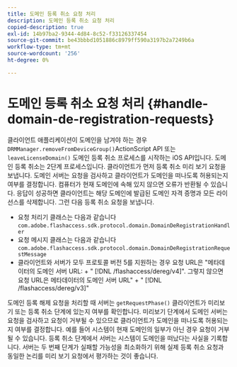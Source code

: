 ```yaml
---
title: 도메인 등록 취소 요청 처리
description: 도메인 등록 취소 요청 처리
copied-description: true
exl-id: 14b97ba2-9344-4d84-8c52-f33126337454
source-git-commit: be43bbbd1051886c8979ff590a3197b2a7249b6a
workflow-type: tm+mt
source-wordcount: '256'
ht-degree: 0%

---
```


# 도메인 등록 취소 요청 처리 {#handle-domain-de-registration-requests}

클라이언트 애플리케이션이 도메인을 남겨야 하는 경우 `DRMManager.removeFromDeviceGroup()`ActionScript API 또는 `leaveLicenseDomain()` 도메인 등록 취소 프로세스를 시작하는 iOS API입니다. 도메인 등록 취소는 2단계 프로세스입니다. 클라이언트가 먼저 등록 취소 미리 보기 요청을 보냅니다. 도메인 서버는 요청을 검사하고 클라이언트가 도메인을 떠나도록 허용되는지 여부를 결정합니다. 컴퓨터가 현재 도메인에 속해 있지 않으면 오류가 반환될 수 있습니다. 응답이 성공하면 클라이언트는 해당 도메인에 발급된 도메인 자격 증명과 모든 라이선스를 삭제합니다. 그런 다음 등록 취소 요청을 보냅니다.

* 요청 처리기 클래스는 다음과 같습니다 `com.adobe.flashaccess.sdk.protocol.domain.DomainDeRegistrationHandler`
* 요청 메시지 클래스는 다음과 같습니다 `com.adobe.flashaccess.sdk.protocol.domain.DomainDeRegistrationRequestMessage`
* 클라이언트와 서버가 모두 프로토콜 버전 5를 지원하는 경우 요청 URL은 &quot;메타데이터의 도메인 서버 URL: + &quot; [!DNL /flashaccess/dereg/v4]&quot;. 그렇지 않으면 요청 URL은 메타데이터의 도메인 서버 URL&quot; + &quot; [!DNL /flashaccess/dereg/v3]&quot;

도메인 등록 해제 요청을 처리할 때 서버는 `getRequestPhase()` 클라이언트가 미리보기 또는 등록 취소 단계에 있는지 여부를 확인합니다. 미리보기 단계에서 도메인 서버는 요청을 검사하고 요청이 거부될 수 있으므로 클라이언트가 도메인을 떠나도록 허용되는지 여부를 결정합니다. 예를 들어 시스템이 현재 도메인의 일부가 아닌 경우 요청이 거부될 수 있습니다. 등록 취소 단계에서 서버는 시스템이 도메인을 떠났다는 사실을 기록합니다. 서버는 두 번째 단계가 실패할 가능성을 최소화하기 위해 실제 등록 취소 요청과 동일한 논리를 미리 보기 요청에서 평가하는 것이 좋습니다.
